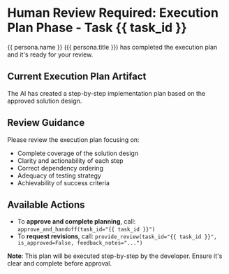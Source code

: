 # Human Review Required: Execution Plan Phase - Task {{ task_id }}

{{ persona.name }} ({{ persona.title }}) has completed the execution plan and it's ready for your review.

## Current Execution Plan Artifact
The AI has created a step-by-step implementation plan based on the approved solution design.

## Review Guidance
Please review the execution plan focusing on:
- Complete coverage of the solution design
- Clarity and actionability of each step
- Correct dependency ordering
- Adequacy of testing strategy
- Achievability of success criteria

## Available Actions
- To **approve and complete planning**, call: `approve_and_handoff(task_id="{{ task_id }}")`
- To **request revisions**, call: `provide_review(task_id="{{ task_id }}", is_approved=False, feedback_notes="...")`

**Note**: This plan will be executed step-by-step by the developer. Ensure it's clear and complete before approval.
